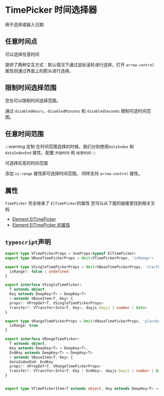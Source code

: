 # TimePicker 时间选择器

用于选择或输入日期

## 任意时间点

可以选择任意时间

提供了两种交互方式：默认情况下通过鼠标滚轮进行选择，打开 `arrow-control` 属性则通过界面上的箭头进行选择。


<demo src="../../examples/api/time-picker/basic.tsx" />

## 限制时间选择范围

您也可以限制时间选择范围。

通过 `disabledHours`，`disabledMinutes` 和 `disabledSeconds` 限制可选时间范围。


<demo src="../../examples/api/time-picker/control.tsx" />

## 任意时间范围

:::warning 定制
在时间范围选择的时候，我们分别使用`dataIndex` 和 `dataIndexEnd` 属性，配置 `开始时间` 和 `结束时间`
:::

可选择任意的时间范围

添加 `is-range` 属性即可选择时间范围。 同样支持 `arrow-control` 属性。


<demo src="../../examples/api/time-picker/range.tsx" />

## 属性 

`TimePicker` 完全继承了 `ElTimePicker`的属性 您可以从下面的链接里找到相关文档
- [Element ElTimePicker ](https://element-plus.org/zh-CN/component/time-picker.html)
- [Element ElTimePicker  的属性](https://element-plus.org/zh-CN/component/time-picker.html#timepicker-%E5%B1%9E%E6%80%A7)


## `typescript`声明

```typescript
export type VTimePickerProps = VueProps<typeof ElTimePicker>
export type VBaseTimePickerProps = Omit<VTimePickerProps, 'isRange'>

export type VSingleTimePickerProps = Omit<VBaseTimePickerProps, 'startPlaceholder' | 'endPlaceholder' | 'rangeSeparator'> & {
  isRange?: false | undefined
}

export interface VSingleTimePicker<
  T extends object,
  Key extends DeepKey<T> = DeepKey<T>
  > extends VBaseItem<T, Key> {
  props?: VPropDef<T, VSingleTimePickerProps>
  transfer?: VTransfer<Into<T, Key>, dayjs.Dayjs | number | Date>
}

export type VRangeTimePickerProps = Omit<VBaseTimePickerProps, 'placeholder'> & {
  isRange: true
}

export interface VRangeTimePicker<
  T extends object,
  Key extends DeepKey<T> = DeepKey<T>,
  EndKey extends DeepKey<T> = DeepKey<T>
  > extends VBaseItem<T, Key> {
  dataIndexEnd: EndKey
  props?: VPropDef<T, VRangeTimePickerProps>
  transfer?: VTransfer<Into<T, Key | EndKey>, dayjs.Dayjs | number | Date>
}


export type VTimePickerItem<T extends object, Key extends DeepKey<T> = DeepKey<T>> = (VSingleTimePicker<T, Key> | VRangeTimePicker<T, Key>)

```